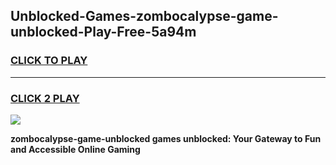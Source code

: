 
## Unblocked-Games-zombocalypse-game-unblocked-Play-Free-5a94m
<h3>
<a href="https://premium76.site?title=zombocalypse-game-unblocked&ref=17A">CLICK TO PLAY</a></h3>
<hr>

<h3>
<a href="https://premium76.site?title=zombocalypse-game-unblocked&ref=17A">CLICK 2 PLAY</a>
  
</h3>

<a href="https://premium76.site?title=zombocalypse-game-unblocked&ref=17A"><img src="https://clearcache.store/games.png"></a>


**zombocalypse-game-unblocked games unblocked: Your Gateway to Fun and Accessible Online Gaming**
